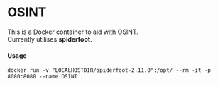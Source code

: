 # OSINT

This is a Docker container to aid with OSINT.  
Currently utilises **spiderfoot**.

#### Usage
`
docker run -v "LOCALHOSTDIR/spiderfoot-2.11.0":/opt/ --rm -it -p 8080:8080 --name OSINT
`


